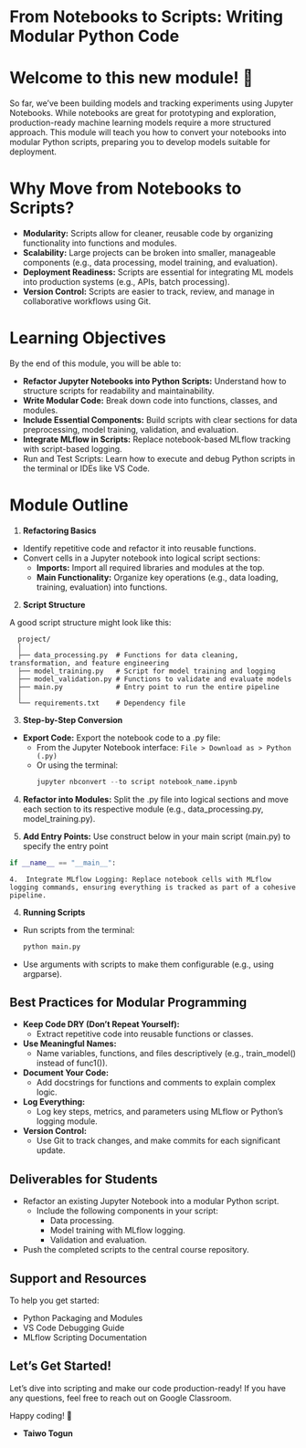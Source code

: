 # From Notebooks to Scripts: Writing Modular Python Code

# Welcome to this new module! 🚀

So far, we’ve been building models and tracking experiments using Jupyter Notebooks. While notebooks are great for prototyping and exploration, production-ready machine learning models require a more structured approach. This module will teach you how to convert your notebooks into modular Python scripts, preparing you to develop models suitable for deployment.


# Why Move from Notebooks to Scripts?

- **Modularity:** Scripts allow for cleaner, reusable code by organizing functionality into functions and modules.
- **Scalability:** Large projects can be broken into smaller, manageable components (e.g., data processing, model training, and evaluation).
- **Deployment Readiness:** Scripts are essential for integrating ML models into production systems (e.g., APIs, batch processing).
- **Version Control:** Scripts are easier to track, review, and manage in collaborative workflows using Git.


# Learning Objectives

By the end of this module, you will be able to:
  - **Refactor Jupyter Notebooks into Python Scripts:** Understand how to structure scripts for readability and maintainability.
  - **Write Modular Code:** Break down code into functions, classes, and modules.
  - **Include Essential Components:** Build scripts with clear sections for data preprocessing, model training, validation, and evaluation.
  - **Integrate MLflow in Scripts:** Replace notebook-based MLflow tracking with script-based logging.
  - Run and Test Scripts: Learn how to execute and debug Python scripts in the terminal or IDEs like VS Code.


# Module Outline

1. **Refactoring Basics**

- Identify repetitive code and refactor it into reusable functions.
- Convert cells in a Jupyter notebook into logical script sections:
  - **Imports:** Import all required libraries and modules at the top.
  - **Main Functionality:** Organize key operations (e.g., data loading, training, evaluation) into functions.

2. **Script Structure**

A good script structure might look like this:
```
  project/
  │
  ├── data_processing.py  # Functions for data cleaning, transformation, and feature engineering
  ├── model_training.py   # Script for model training and logging
  ├── model_validation.py # Functions to validate and evaluate models
  ├── main.py             # Entry point to run the entire pipeline
  │
  └── requirements.txt    # Dependency file
```

3. **Step-by-Step Conversion**

- **Export Code:** Export the notebook code to a .py file:
	- From the Jupyter Notebook interface:
    ```File > Download as > Python (.py)```
  - Or using the terminal:
    ```python
    jupyter nbconvert --to script notebook_name.ipynb
    ```

4. **Refactor into Modules:** Split the .py file into logical sections and move each section to its respective module (e.g., data_processing.py, model_training.py).

5.	**Add Entry Points:** Use construct below in your main script (main.py) to specify the entry point
  ```python 
  if __name__ == "__main__": 
  ```

	4.	Integrate MLflow Logging: Replace notebook cells with MLflow logging commands, ensuring everything is tracked as part of a cohesive pipeline.

4. **Running Scripts**

- Run scripts from the terminal:
  ```python
  python main.py
  ```
- Use arguments with scripts to make them configurable (e.g., using argparse).

## Best Practices for Modular Programming

- **Keep Code DRY (Don’t Repeat Yourself):**
  - Extract repetitive code into reusable functions or classes.
- **Use Meaningful Names:**
  - Name variables, functions, and files descriptively (e.g., train_model() instead of func1()).
- **Document Your Code:**
  - Add docstrings for functions and comments to explain complex logic.
- **Log Everything:**
  - Log key steps, metrics, and parameters using MLflow or Python’s logging module.
- **Version Control:**
	- Use Git to track changes, and make commits for each significant update.

## Deliverables for Students

- Refactor an existing Jupyter Notebook into a modular Python script.
	- Include the following components in your script:
	  - Data processing.
	  - Model training with MLflow logging.
	  - Validation and evaluation.
- Push the completed scripts to the central course repository.

## Support and Resources

To help you get started:
  - Python Packaging and Modules
  - VS Code Debugging Guide
  - MLflow Scripting Documentation

## Let’s Get Started!

Let’s dive into scripting and make our code production-ready! If you have any questions, feel free to reach out on Google Classroom.

Happy coding! 🚀
- **Taiwo Togun**
